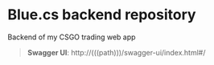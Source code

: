 # Blue.cs backend repository

Backend of my CSGO trading web app

> **Swagger UI**: http://(((path)))/swagger-ui/index.html#/